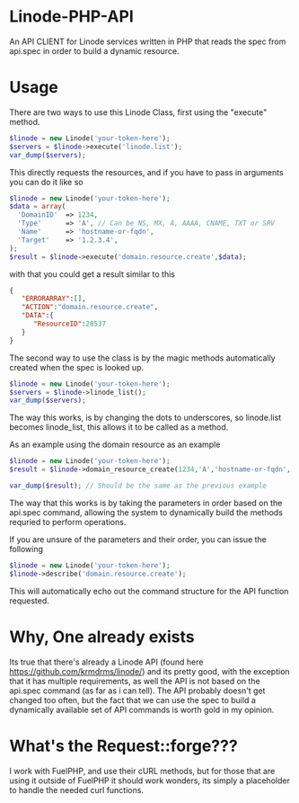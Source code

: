 Linode-PHP-API
==============

An API CLIENT for Linode services written in PHP that reads the spec from api.spec in order to build a dynamic resource.


Usage
=====
There are two ways to use this Linode Class, first using the "execute" method.
```PHP
$linode = new Linode('your-token-here');
$servers = $linode->execute('linode.list');
var_dump($servers);
```
This directly requests the resources, and if you have to pass in arguments you can do it like so
```PHP
$linode = new Linode('your-token-here');
$data = array(
  'DomainID'  => 1234,
  'Type'      => 'A', // Can be NS, MX, A, AAAA, CNAME, TXT or SRV
  'Name'      => 'hostname-or-fqdn',
  'Target'    => '1.2.3.4', 
);
$result = $linode->execute('domain.resource.create',$data);
```
with that you could get a result similar to this
```JSON
{
   "ERRORARRAY":[],
   "ACTION":"domain.resource.create",
   "DATA":{
      "ResourceID":28537
   }
}
```

The second way to use the class is by the magic methods automatically created when the spec is looked up.
```PHP
$linode = new Linode('your-token-here');
$servers = $linode->linode_list();
var_dump($servers);
```

The way this works, is by changing the dots to underscores, so linode.list becomes linode_list, this allows it to be called as a method.

As an example using the domain resource as an example
```PHP
$linode = new Linode('your-token-here');
$result = $linode->domain_resource_create(1234,'A','hostname-or-fqdn','1.2.3.4');

var_dump($result); // Should be the same as the previous example
```

The way that this works is by taking the parameters in order based on the api.spec command, allowing the system to dynamically build the methods requried to perform operations.

If you are unsure of the parameters and their order, you can issue the following

```PHP
$linode = new Linode('your-token-here');
$linode->describe('domain.resource.create');
```

This will automatically echo out the command structure for the API function requested.


Why, One already exists
=======================
Its true that there's already a Linode API (found here https://github.com/krmdrms/linode/) and its pretty good, with the exception that it has multiple requirements, as well the API is not based on the api.spec command (as far as i can tell).  The API probably doesn't get changed too often, but the fact that we can use the spec to build a dynamically available set of API commands is worth gold in my opinion.

What's the Request::forge???
============================
I work with FuelPHP, and use their cURL methods, but for those that are using it outside of FuelPHP it should work wonders, its simply a placeholder to handle the needed curl functions.
